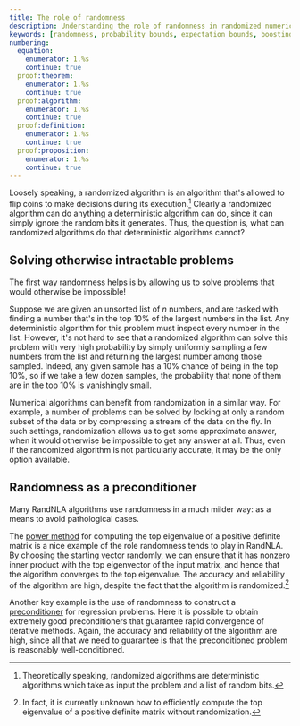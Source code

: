 ```yaml
---
title: The role of randomness
description: Understanding the role of randomness in randomized numerical linear algebra algorithms, including expectation bounds, probability bounds, and boosting techniques
keywords: [randomness, probability bounds, expectation bounds, boosting, tail bounds, Markov inequality, randomized algorithms]
numbering:
  equation:
    enumerator: 1.%s
    continue: true
  proof:theorem:
    enumerator: 1.%s
    continue: true
  proof:algorithm:
    enumerator: 1.%s
    continue: true
  proof:definition:
    enumerator: 1.%s
    continue: true
  proof:proposition:
    enumerator: 1.%s
    continue: true
---
```


Loosely speaking, a randomized algorithm is an algorithm that's allowed to flip coins to make decisions during its execution.[^randalg]
Clearly a randomized algorithm can do anything a deterministic algorithm can do, since it can simply ignore the random bits it generates.
Thus, the question is, what can randomized algorithms do that deterministic algorithms cannot?

[^randalg]: Theoretically speaking, randomized algorithms are deterministic algorithms which take as input the problem and a list of random bits.
[^deterministic]: modern computers (which make use of parallelism) are also non-deterministic due to [race-conditions](https://en.wikipedia.org/wiki/Race_condition).


## Solving otherwise intractable problems

The first way randomness helps is by allowing us to solve problems that would otherwise be impossible! 

Suppose we are given an unsorted list of $n$ numbers, and are tasked with finding a number that's in the top 10\% of the largest numbers in the list.
Any deterministic algorithm for this problem must inspect every number in the list.
However, it's not hard to see that a randomized algorithm can solve this problem with very high probability by simply uniformly sampling a few numbers from the list and returning the largest number among those sampled.
Indeed, any given sample has a 10\% chance of being in the top 10\%, so if we take a few dozen samples, the probability that none of them are in the top 10\% is vanishingly small.

Numerical algorithms can benefit from randomization in a similar way. 
For example, a number of problems can be solved by looking at only a random subset of the data or by compressing a stream of the data on the fly.
In such settings, randomization allows us to get some approximate answer, when it would otherwise be impossible to get any answer at all.
Thus, even if the randomized algorithm is not particularly accurate, it may be the only option available.



## Randomness as a preconditioner

Many RandNLA algorithms use randomness in a much milder way: as a means to avoid pathological cases.

The [power method](https://en.wikipedia.org/wiki/Power_iteration) for computing the top eigenvalue of a positive definite matrix is a nice example of the role randomness tends to play in RandNLA.
By choosing the starting vector randomly, we can ensure that it has nonzero inner product with the top eigenvector of the input matrix, and hence that the algorithm converges to the top eigenvalue.
The accuracy and reliability of the algorithm are high, despite the fact that the algorithm is randomized.[^power-method]

[^power-method]: In fact, it is currently unknown how to efficiently compute the top eigenvalue of a positive definite matrix without randomization.

Another key example is the use of randomness to construct a [preconditioner](https://en.wikipedia.org/wiki/Preconditioner) for regression problems. 
Here it is possible to obtain extremely good preconditioners that guarantee rapid convergence of iterative methods.
Again, the accuracy and reliability of the algorithm are high, since all that we need to guarantee is that the preconditioned problem is reasonably well-conditioned.




